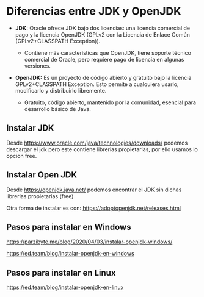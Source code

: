 # Diferencias entre JDK y OpenJDK

* **JDK:** Oracle ofrece JDK bajo dos licencias: una licencia comercial de pago y la licencia OpenJDK (GPLv2 con la Licencia de Enlace Común (GPLv2+CLASSPATH Exception)).
    - Contiene más características que OpenJDK, tiene soporte técnico comercial de Oracle, pero requiere pago de licencia en algunas versiones.
  
* **OpenJDK:** Es un proyecto de código abierto y gratuito bajo la licencia GPLv2+CLASSPATH Exception. Esto permite a cualquiera usarlo, modificarlo y distribuirlo libremente.
    - Gratuito, código abierto, mantenido por la comunidad, esencial para desarrollo básico de Java.
      
  
## Instalar JDK
Desde https://www.oracle.com/java/technologies/downloads/ podemos descargar el jdk pero este contiene librerias propietarias, por ello usamos lo opcion free.

## Instalar Open JDK
Desde https://openjdk.java.net/ podemos encontrar el JDK sin dichas librerias propietarias (free)

Otra forma de instalar es con: https://adoptopenjdk.net/releases.html

## Pasos para instalar en Windows
https://parzibyte.me/blog/2020/04/03/instalar-openjdk-windows/

https://ed.team/blog/instalar-openjdk-en-windows

## Pasos para instalar en Linux
https://ed.team/blog/instalar-openjdk-en-linux
